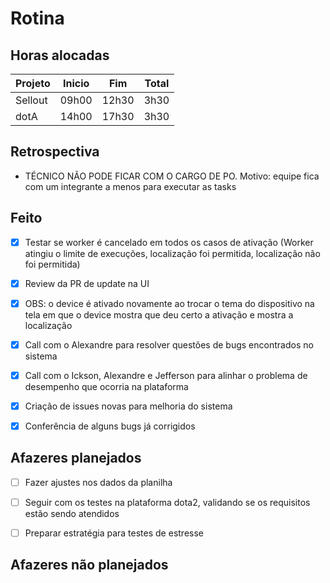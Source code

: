 # Rotina

## Horas alocadas

Projeto | Inicio | Fim | Total
--------|-------|-------|------
Sellout | 09h00 | 12h30 | 3h30
dotA    | 14h00 | 17h30 | 3h30

## Retrospectiva

- TÉCNICO NÃO PODE FICAR COM O CARGO DE PO. Motivo: equipe fica com um integrante a menos para executar as tasks

## Feito

- [x] Testar se worker é cancelado em todos os casos de ativação (Worker atingiu o limite de execuções, localização foi permitida, localização não foi permitida)
- [x] Review da PR de update na UI
- [x] OBS: o device é ativado novamente ao trocar o tema do dispositivo na tela em que o device mostra que deu certo a ativação e mostra a localização

- [x] Call com o Alexandre para resolver questões de bugs encontrados no sistema
- [x] Call com o Ickson, Alexandre e Jefferson para alinhar o problema de desempenho que ocorria na plataforma
- [x] Criação de issues novas para melhoria do sistema
- [x] Conferência de alguns bugs já corrigidos

## Afazeres planejados

- [ ] Fazer ajustes nos dados da planilha

- [ ] Seguir com os testes na plataforma dota2, validando se os requisitos estão sendo atendidos
- [ ] Preparar estratégia para testes de estresse

## Afazeres não planejados


<!--stackedit_data:
eyJoaXN0b3J5IjpbLTE5NDMxMDY5NjQsLTE3ODE4MjgyMzcsLT
E0OTAxMDA4ODEsMTE3NTQ0NzkxMiwtNjU4MzAwNzA2LC0yNTkx
NzQyOTMsLTk0NTI2MjYxMSwxNDMyODIyNTcwLC0xNDM5NzMzOD
kyLDE1ODgwMjkyMjAsLTM4MjYzMzk5NywtMTcwNDg5MDQ4Miwt
MTE5NzczODk4LDE2NzI4MDA0NDcsMTI2MjgwNTcyNyw4NzMxMD
I4NjIsMTUwMjU4ODg1NiwtMTQwMjM5MzI0OCwtODY0Njg5OTky
LDk4NjM1MjI0XX0=
-->